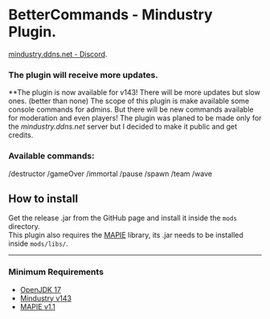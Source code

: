 # BetterCommands - Mindustry Plugin.
[mindustry.ddns.net - Discord](https://discord.gg/6gaRWsp).

### The plugin will receive more updates.

**The plugin is now available for v143! There will be more updates but slow ones. (better than none) 
The scope of this plugin is make available some console commands for admins. But there will be new commands available for moderation and even players!
The plugin was planed to be made only for the *mindustry.ddns.net* server but I decided to make it public and get credits.

### Available commands:

/destructor /gameOver /immortal /pause /spawn /team /wave

## How to install

Get the release .jar from the GitHub page and install it inside the `mods` directory.<br>
This plugin also requires the [MAPIE](https://github.com/Xasmedy/MAPIE) library, its .jar needs to be installed inside `mods/libs/`.

---
### Minimum Requirements

- [OpenJDK 17](https://jdk.java.net/archive/)
- [Mindustry v143](https://anuke.itch.io/mindustry)
- [MAPIE v1.1](https://github.com/Xasmedy/MAPIE)
